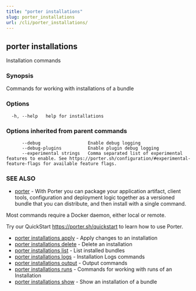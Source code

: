 ```yaml
---
title: "porter installations"
slug: porter_installations
url: /cli/porter_installations/
---
```

## porter installations

Installation commands

### Synopsis

Commands for working with installations of a bundle

### Options

```
  -h, --help   help for installations
```

### Options inherited from parent commands

```
      --debug                  Enable debug logging
      --debug-plugins          Enable plugin debug logging
      --experimental strings   Comma separated list of experimental features to enable. See https://porter.sh/configuration/#experimental-feature-flags for available feature flags.
```

### SEE ALSO

* [porter](/cli/porter/)	 - With Porter you can package your application artifact, client tools, configuration and deployment logic together as a versioned bundle that you can distribute, and then install with a single command.

Most commands require a Docker daemon, either local or remote.

Try our QuickStart https://porter.sh/quickstart to learn how to use Porter.

* [porter installations apply](/cli/porter_installations_apply/)	 - Apply changes to an installation
* [porter installations delete](/cli/porter_installations_delete/)	 - Delete an installation
* [porter installations list](/cli/porter_installations_list/)	 - List installed bundles
* [porter installations logs](/cli/porter_installations_logs/)	 - Installation Logs commands
* [porter installations output](/cli/porter_installations_output/)	 - Output commands
* [porter installations runs](/cli/porter_installations_runs/)	 - Commands for working with runs of an Installation
* [porter installations show](/cli/porter_installations_show/)	 - Show an installation of a bundle

